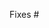 <!-- 0. 🎉 Thank you for submitting a PR! -->

<!-- 1. Does this close any open issues? Please list them below. -->

<!-- Keep in mind that new features have a better chance of being merged fast if
they were first discussed and designed with the maintainers. If there is no
corresponding issue, please consider opening one for discussion first! -->

Fixes #

<!-- 2. Describe the changes introduced in this pull request. -->
<!--    Include any context necessary for understanding the PR's purpose. -->

<!-- 3. Before submitting, please make sure that you have:
  - reviewed the OpenZeppelin Contributor Guidelines
    (https://github.com/OpenZeppelin/openzeppelin-solidity/blob/master/CONTRIBUTING.md),
  - added tests where applicable to test new functionality,
  - made sure that your contracts are well-documented, and
   - run the JS/Solidity linters and fixed any issues (`npm run lint:fix`),
  - updated the changelog, if applicable.
-->
